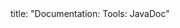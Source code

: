 <frontmatter>
title: "Documentation: Tools: JavaDoc"
</frontmatter>

<include src="container-inPage-asFlat.md" boilerplate />